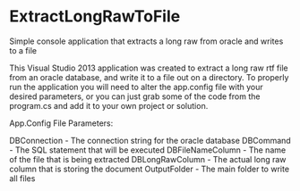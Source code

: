 # ExtractLongRawToFile
Simple console application that extracts a long raw from oracle and writes to a file

This Visual Studio 2013 application was created to extract a long raw rtf file from an oracle database, and write it to a file out on a directory. To properly run the application you will need to alter the app.config file with your desired parameters, or you can just grab some of the code from the program.cs and add it to your own project or solution.

App.Config File Parameters:

DBConnection - The connection string for the oracle database
DBCommand - The SQL statement that will be executed
DBFileNameColumn - The name of the file that is being extracted
DBLongRawColumn - The actual long raw column that is storing the document
OutputFolder - The main folder to write all files


